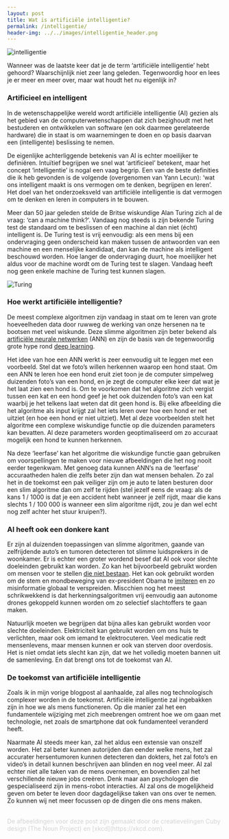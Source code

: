 ```yaml
---
layout: post
title: Wat is artificiële intelligentie?
permalink: /intelligentie/ 
header-img: ../../images/intelligentie_header.png
---
```


![intelligentie](../../images/intelligentie_image1.png)
<br>

Wanneer was de laatste keer dat je de term ‘artificiële intelligentie’ hebt gehoord? Waarschijnlijk niet zeer lang geleden. Tegenwoordig hoor en lees je er meer en meer over, maar wat houdt het nu eigenlijk in?

### Artificieel en intelligent

In de wetenschappelijke wereld wordt artificiële intelligentie (AI) gezien als het gebied van de computerwetenschappen dat zich bezighoudt met het bestuderen en ontwikkelen van software (en ook daarmee gerelateerde hardware) die in staat is om waarnemingen te doen en op basis daarvan een (intelligente) beslissing te nemen. 

De eigenlijke achterliggende betekenis van AI is echter moeilijker te definiëren. Intuïtief begrijpen we snel wat ‘artificieel’ betekent, maar het concept ‘intelligentie’ is nogal een vaag begrip. Een van de beste definities die ik heb gevonden is de volgende (overgenomen van Yann Lecun): ‘wat ons intelligent maakt is ons vermogen om te denken, begrijpen en leren’. Het doel van het onderzoeksveld van artificiële intelligentie is dat vermogen om te denken en leren in computers in te bouwen.

Meer dan 50 jaar geleden stelde de Britse wiskundige Alan Turing zich al de vraag: ‘can a machine think?’. Vandaag nog steeds is zijn bekende Turing test de standaard om te beslissen of een machine al dan niet (écht) intelligent is. De Turing test is vrij eenvoudig: als een mens bij een ondervraging geen onderscheid kan maken tussen de antwoorden van een machine en een menselijke kandidaat, dan kan de machine als intelligent beschouwd worden. Hoe langer de ondervraging duurt, hoe moeilijker het aldus voor de machine wordt om de Turing test te slagen. Vandaag heeft nog geen enkele machine de Turing test kunnen slagen. 

![Turing](../../images/intelligentie_turing.jpeg)
<br>

### Hoe werkt artificiële intelligentie?

De meest complexe algoritmen zijn vandaag in staat om te leren van grote hoeveelheden data door ruwweg de werking van onze hersenen na te bootsen met veel wiskunde. Deze slimme algoritmen zijn beter bekend als [artificiële neurale netwerken](https://skymind.ai/wiki/neural-network) (ANN) en zijn de basis van de tegenwoordig grote hype rond [deep learning](https://www.mathworks.com/discovery/deep-learning.html). 

Het idee van hoe een ANN werkt is zeer eenvoudig uit te leggen met een voorbeeld. Stel dat we foto’s willen herkennen waarop een hond staat. Om een ANN te leren hoe een hond eruit ziet toon je de computer simpelweg duizenden foto’s van een hond, en je zegt de computer elke keer dat wat je het laat zien een hond is. Om te voorkomen dat het algoritme zich vergist tussen een kat en een hond geef je het ook duizenden foto’s van een kat waarbij je het telkens laat weten dat dit geen hond is. Bij elke afbeelding die het algoritme als input krijgt zal het iets leren over hoe een hond er net uitziet (en hoe een hond er niet uitziet). Met al deze voorbeelden stelt het algoritme een complexe wiskundige functie op die duizenden parameters kan bevatten. Al deze parameters worden geoptimaliseerd om zo accuraat mogelijk een hond te kunnen herkennen. 

Na deze ‘leerfase’ kan het algoritme die wiskundige functie gaan gebruiken om voorspellingen te maken voor nieuwe afbeeldingen die het nog nooit eerder tegenkwam. Met genoeg data kunnen ANN’s na de ‘leerfase’ accuraatheden halen die zelfs beter zijn dan wat mensen behalen. Zo zal het in de toekomst een pak veiliger zijn om je auto te laten besturen door een slim algoritme dan om zelf te rijden (stel jezelf eens de vraag: als de kans 1 / 1000 is dat je een accident hebt wanneer je zelf rijdt, maar die kans slechts 1 / 100 000 is wanneer een slim algoritme rijdt, zou je dan wel echt nog zelf achter het stuur kruipen?).

### AI heeft ook een donkere kant

Er zijn al duizenden toepassingen van slimme algoritmen, gaande van zelfrijdende auto’s en tumoren detecteren tot slimme luidsprekers in de woonkamer. Er is echter een groter wordend besef dat AI ook voor slechte doeleinden gebruikt kan worden. Zo kan het bijvoorbeeld gebruikt worden om mensen voor te stellen [die niet bestaan](https://www.thispersondoesnotexist.com/). Het kan ook gebruikt worden om de stem en mondbeweging van ex-president Obama te [imiteren](https://www.youtube.com/watch?v=AmUC4m6w1wo) en zo misinformatie globaal te verspreiden. Miscchien nog het meest schrikwekkend is dat herkenningsalgoritmen vrij eenvoudig aan autonome drones gekoppeld kunnen worden om zo selectief slachtoffers te gaan maken.

Natuurlijk moeten we begrijpen dat bijna alles kan gebruikt worden voor slechte doeleinden. Elektriciteit kan gebruikt worden om ons huis te verlichten, maar ook om iemand te elektrocuteren. Veel medicatie redt mensenlevens, maar mensen kunnen er ook van sterven door overdosis. Het is niet omdat iets slecht kan zijn, dat we het volledig moeten bannen uit de samenleving. En dat brengt ons tot de toekomst van AI.

### De toekomst van artificiële intelligentie

Zoals ik in mijn vorige blogpost al aanhaalde, zal alles nog technologisch complexer worden in de toekomst. Artificiële intelligentie zal ingebakken zijn in hoe we als mens functioneren. Op die manier zal het een fundamentele wijziging met zich meebrengen omtrent hoe we om gaan met technologie, net zoals de smartphone dat ook fundamenteel veranderd heeft. 

Naarmate AI steeds meer kan, zal het aldus een extensie van onszelf worden. Het zal beter kunnen autorijden dan eender welke mens, het zal accurater hersentumoren kunnen detecteren dan dokters, het zal foto’s en video’s in detail kunnen beschrijven aan blinden en nog veel meer. AI zal echter niet alle taken van de mens overnemen, en bovendien zal het verschillende nieuwe jobs creëren. Denk maar aan psychologen die gespecialiseerd zijn in mens-robot interacties. AI zal ons de mogelijkheid geven om beter te leven door dagdagelijkse taken van ons over te nemen. Zo kunnen wij net meer focussen op de dingen die ons mens maken.

<br>
<font color='lightgray'>De afbeeldingen voor deze post zijn gemaakt door de creatievelingen Cuby design (The Noun Project) en [xkcd](https://xkcd.com).</font>
<br>
